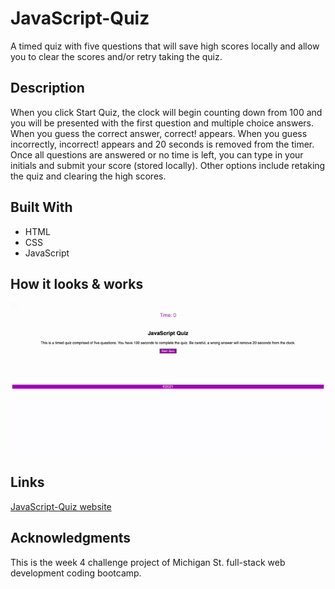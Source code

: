 # JavaScript-Quiz
A timed quiz with five questions that will save high scores locally and allow you to clear the scores and/or retry taking the quiz.

## Description
When you click Start Quiz, the clock will begin counting down from 100 and you will be presented with the first question and multiple choice answers. When you guess the correct answer, correct! appears. When you guess incorrectly, incorrect! appears and 20 seconds is removed from the timer. Once all questions are answered or no time is left, you can type in your initials and submit your score (stored locally). Other options include retaking the quiz and clearing the high scores.

## Built With
* HTML
* CSS
* JavaScript

## How it looks & works
![JavaScript-Quiz tutorial](https://github.com/sper0054/JavaScript-Quiz/blob/main/JavaScript%20Quiz.gif)

## Links
[JavaScript-Quiz website](https://sper0054.github.io/JavaScript-Quiz/)

## Acknowledgments
This is the week 4 challenge project of Michigan St. full-stack web development coding bootcamp.
